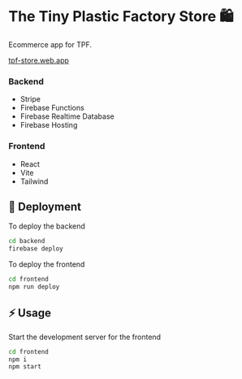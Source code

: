 
# The Tiny Plastic Factory Store 🛍

Ecommerce app for TPF.

[tpf-store.web.app](https://tpf-store.web.app)

### Backend

- Stripe
- Firebase Functions
- Firebase Realtime Database
- Firebase Hosting

### Frontend

- React
- Vite
- Tailwind

## 🚀 Deployment

To deploy the backend

```bash
cd backend
firebase deploy 
```

To deploy the frontend

```bash
cd frontend
npm run deploy 
```
## ⚡️ Usage

Start the development server for the frontend

```bash
cd frontend
npm i
npm start
```

